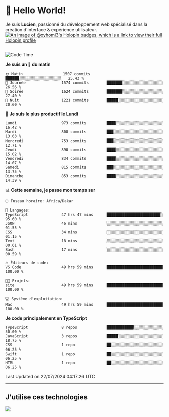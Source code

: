 # 👋 Hello World!

Je suis **Lucien**, passionné du développement web spécialisé dans la création d'interface & expérience utilisateur.
[![An image of @xyhomi3's Holopin badges, which is a link to view their full Holopin profile](https://holopin.me/xyhomi3)](https://holopin.io/@xyhomi3)

##

<!--START_SECTION:waka-->
![Code Time](http://img.shields.io/badge/Code%20Time-1%2C566%20hrs%208%20mins-blue)

**Je suis un 🐤 du matin** 

```text
🌞 Matin                  1507 commits        ██████░░░░░░░░░░░░░░░░░░░   25.43 % 
🌆 Journée                1574 commits        ███████░░░░░░░░░░░░░░░░░░   26.56 % 
🌃 Soirée                 1624 commits        ███████░░░░░░░░░░░░░░░░░░   27.40 % 
🌙 Nuit                   1221 commits        █████░░░░░░░░░░░░░░░░░░░░   20.60 % 
```
📅 **Je suis le plus productif le Lundi** 

```text
Lundi                    973 commits         ████░░░░░░░░░░░░░░░░░░░░░   16.42 % 
Mardi                    808 commits         ███░░░░░░░░░░░░░░░░░░░░░░   13.63 % 
Mercredi                 753 commits         ███░░░░░░░░░░░░░░░░░░░░░░   12.71 % 
Jeudi                    890 commits         ████░░░░░░░░░░░░░░░░░░░░░   15.02 % 
Vendredi                 834 commits         ████░░░░░░░░░░░░░░░░░░░░░   14.07 % 
Samedi                   815 commits         ███░░░░░░░░░░░░░░░░░░░░░░   13.75 % 
Dimanche                 853 commits         ████░░░░░░░░░░░░░░░░░░░░░   14.39 % 
```


📊 **Cette semaine, je passe mon temps sur** 

```text
🕑︎ Fuseau horaire: Africa/Dakar

💬 Langages: 
TypeScript               47 hrs 47 mins      ████████████████████████░   95.60 % 
JSON                     46 mins             ░░░░░░░░░░░░░░░░░░░░░░░░░   01.55 % 
CSS                      34 mins             ░░░░░░░░░░░░░░░░░░░░░░░░░   01.15 % 
Text                     18 mins             ░░░░░░░░░░░░░░░░░░░░░░░░░   00.61 % 
Bash                     17 mins             ░░░░░░░░░░░░░░░░░░░░░░░░░   00.59 % 

🔥 Éditeurs de code: 
VS Code                  49 hrs 59 mins      █████████████████████████   100.00 % 

🐱‍💻 Projets: 
site                     49 hrs 59 mins      █████████████████████████   100.00 % 

💻 Système d'exploitation: 
Mac                      49 hrs 59 mins      █████████████████████████   100.00 % 
```

**Je code principalement en TypeScript** 

```text
TypeScript               8 repos             ████████████░░░░░░░░░░░░░   50.00 % 
JavaScript               3 repos             █████░░░░░░░░░░░░░░░░░░░░   18.75 % 
CSS                      1 repo              ██░░░░░░░░░░░░░░░░░░░░░░░   06.25 % 
Swift                    1 repo              ██░░░░░░░░░░░░░░░░░░░░░░░   06.25 % 
HTML                     1 repo              ██░░░░░░░░░░░░░░░░░░░░░░░   06.25 % 
```




 Last Updated on 22/07/2024 04:17:26 UTC
<!--END_SECTION:waka-->
---

## J'utilise ces technologies

<p align="left">
  <a href="https://skillicons.dev">
    <img src="https://skillicons.dev/icons?i=ts,js,md,scss,tailwind,react,docker,express,astro,vite,nextjs,vercel,figma,ableton" />
  </a>
</p>

